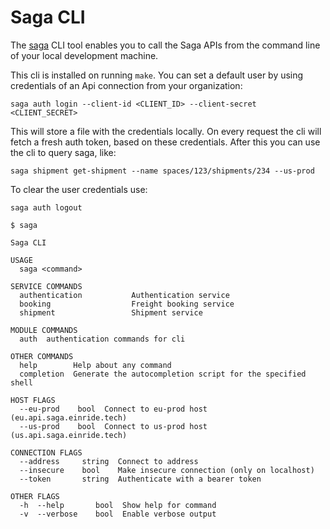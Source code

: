 # Saga CLI

The [saga](./cmd/saga) CLI tool enables you to call the Saga APIs from the
command line of your local development machine.

This cli is installed on running `make`. You can set a default user by using
credentials of an Api connection from your organization:

```shell
saga auth login --client-id <CLIENT_ID> --client-secret <CLIENT_SECRET>
```

This will store a file with the credentials locally. On every request the cli
will fetch a fresh auth token, based on these credentials. After this you can
use the cli to query saga, like:

```shell
saga shipment get-shipment --name spaces/123/shipments/234 --us-prod
```

To clear the user credentials use:

```shell
saga auth logout
```

```
$ saga 

Saga CLI

USAGE
  saga <command>

SERVICE COMMANDS
  authentication           Authentication service
  booking                  Freight booking service
  shipment                 Shipment service

MODULE COMMANDS
  auth  authentication commands for cli

OTHER COMMANDS
  help        Help about any command
  completion  Generate the autocompletion script for the specified shell

HOST FLAGS
  --eu-prod    bool  Connect to eu-prod host (eu.api.saga.einride.tech)
  --us-prod    bool  Connect to us-prod host (us.api.saga.einride.tech)

CONNECTION FLAGS
  --address     string  Connect to address
  --insecure    bool    Make insecure connection (only on localhost)
  --token       string  Authenticate with a bearer token

OTHER FLAGS
  -h  --help       bool  Show help for command
  -v  --verbose    bool  Enable verbose output

```
